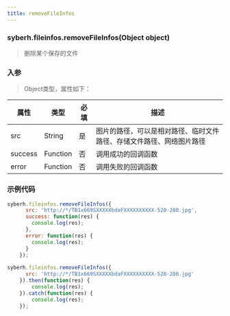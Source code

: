 ```yaml
---
title: removeFileInfos
---
```


### syberh.fileinfos.removeFileInfos(Object object)

> 删除某个保存的文件

### 入参

> Object类型，属性如下：

属性 | 类型 | 必填 | 描述
---|---|---|---
src | String | 是 | 图片的路径，可以是相对路径、临时文件路径、存储文件路径、网络图片路径
success | Function | 否 | 调用成功的回调函数
error | Function | 否 | 调用失败的回调函数


### 示例代码
```javascript
syberh.fileinfos.removeFileInfos({
      src: 'http://*/TB1x669SXXXXXbdaFXXXXXXXXXX-520-280.jpg',
      success: function(res) {
        console.log(res);
      },
      error: function(res) {
        console.log(res);
      }
    });
	
syberh.fileinfos.removeFileInfos({
      src: 'http://*/TB1x669SXXXXXbdaFXXXXXXXXXX-520-280.jpg'
    }).then(function(res) {
		console.log(res);
	}).catch(function(res) {
		console.log(res);
	});
```